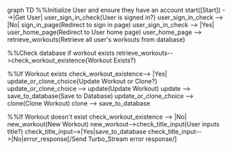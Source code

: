 graph TD
  %%Initialize User and ensure they have an account
  start([Start]) -->|Get User| user_sign_in_check{User is signed in?}
  user_sign_in_check --> |No| sign_in_page(Redirect to sign in page)
  user_sign_in_check --> |Yes| user_home_page(Redirect to User home page)
  user_home_page --> retrieve_workouts(Retrieve all user's workouts from database)

  %%Check database if workout exists
  retrieve_workouts-->check_workout_existence{Workout Exists?}

  %%If Workout exists
  check_workout_existence--> |Yes| update_or_clone_choice{Update Workout or Clone?}
  update_or_clone_choice --> update(Update Workout)
  update --> save_to_database(Save to Database)
  update_or_clone_choice --> clone(Clone Workout)
  clone --> save_to_database

  %%If Workout doesn't exist
  check_workout_existence --> |No| new_workout(New Workout)
  new_workout-->check_title_input(User inputs title?)
  check_title_input-->|Yes|save_to_database
  check_title_input-->|No|error_response[/Send Turbo_Stream error response/]
